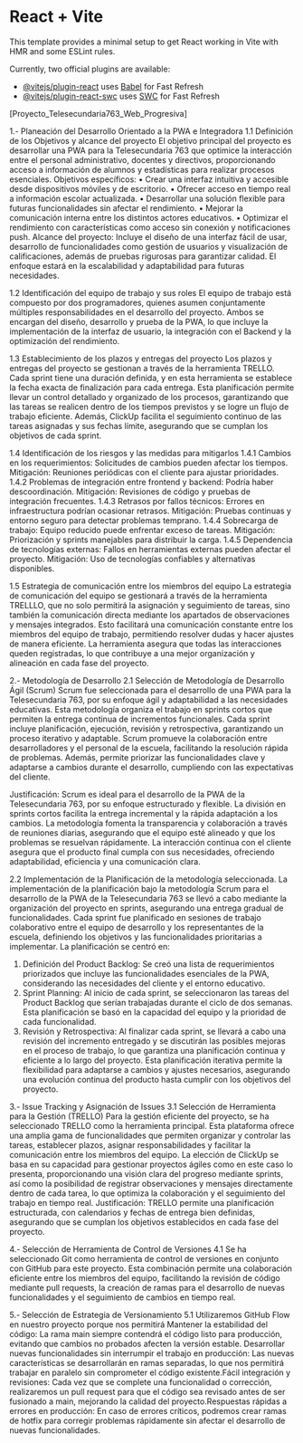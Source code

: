 # React + Vite

This template provides a minimal setup to get React working in Vite with HMR and some ESLint rules.

Currently, two official plugins are available:

- [@vitejs/plugin-react](https://github.com/vitejs/vite-plugin-react/blob/main/packages/plugin-react/README.md) uses [Babel](https://babeljs.io/) for Fast Refresh
- [@vitejs/plugin-react-swc](https://github.com/vitejs/vite-plugin-react-swc) uses [SWC](https://swc.rs/) for Fast Refresh



[Proyecto_Telesecundaria763_Web_Progresiva]

1.- Planeación del Desarrollo Orientado a la PWA e Integradora 1.1 Definición de los Objetivos y alcance del proyecto El objetivo principal del proyecto es desarrollar una PWA para la Telesecundaria 763 que optimice la interacción entre el personal administrativo, docentes y directivos, proporcionando acceso a información de alumnos y estadísticas para realizar procesos esenciales. Objetivos específicos: • Crear una interfaz intuitiva y accesible desde dispositivos móviles y de escritorio. • Ofrecer acceso en tiempo real a información escolar actualizada. • Desarrollar una solución flexible para futuras funcionalidades sin afectar el rendimiento. • Mejorar la comunicación interna entre los distintos actores educativos. • Optimizar el rendimiento con características como acceso sin conexión y notificaciones push. Alcance del proyecto: Incluye el diseño de una interfaz fácil de usar, desarrollo de funcionalidades como gestión de usuarios y visualización de calificaciones, además de pruebas rigurosas para garantizar calidad. El enfoque estará en la escalabilidad y adaptabilidad para futuras necesidades.


1.2	Identificación del equipo de trabajo y sus roles
El equipo de trabajo está compuesto por dos programadores, quienes asumen conjuntamente múltiples responsabilidades en el desarrollo del proyecto. Ambos se encargan del diseño, desarrollo y prueba de la PWA, lo que incluye la implementación de la interfaz de usuario, la integración con el Backend y la optimización del rendimiento.

1.3	Establecimiento de los plazos y entregas del proyecto
Los plazos y entregas del proyecto se gestionan a través de la herramienta TRELLO. Cada sprint tiene una duración definida, y en esta herramienta se establece la fecha exacta de finalización para cada entrega. Esta planificación permite llevar un control detallado y organizado de los procesos, garantizando que las tareas se realicen dentro de los tiempos previstos y se logre un flujo de trabajo eficiente. Además, ClickUp facilita el seguimiento continuo de las tareas asignadas y sus fechas límite, asegurando que se cumplan los objetivos de cada sprint.


1.4	Identificación de los riesgos y las medidas para mitigarlos
1.4.1	Cambios en los requerimientos: Solicitudes de cambios pueden afectar los tiempos.
Mitigación: Reuniones periódicas con el cliente para ajustar prioridades.
1.4.2	Problemas de integración entre frontend y backend: Podría haber descoordinación.
Mitigación: Revisiones de código y pruebas de integración frecuentes.
1.4.3	Retrasos por fallos técnicos: Errores en infraestructura podrían ocasionar retrasos.
Mitigación: Pruebas continuas y entorno seguro para detectar problemas temprano.
1.4.4	Sobrecarga de trabajo: Equipo reducido puede enfrentar exceso de tareas.
Mitigación: Priorización y sprints manejables para distribuir la carga.
1.4.5	Dependencia de tecnologías externas: Fallos en herramientas externas pueden afectar el proyecto.
Mitigación: Uso de tecnologías confiables y alternativas disponibles.

1.5	Estrategia de comunicación entre los miembros del equipo
La estrategia de comunicación del equipo se gestionará a través de la herramienta TRELLLO, que no solo permitirá la asignación y seguimiento de tareas, sino también la comunicación directa mediante los apartados de observaciones y mensajes integrados. Esto facilitará una comunicación constante entre los miembros del equipo de trabajo, permitiendo resolver dudas y hacer ajustes de manera eficiente. La herramienta asegura que todas las interacciones queden registradas, lo que contribuye a una mejor organización y alineación en cada fase del proyecto.




2.- Metodología de Desarrollo
2.1 Selección de Metodología de Desarrollo Ágil (Scrum)
Scrum fue seleccionada para el desarrollo de una PWA para la Telesecundaria 763, por su enfoque ágil y adaptabilidad a las necesidades educativas. Esta metodología organiza el trabajo en sprints cortos que permiten la entrega continua de incrementos funcionales. Cada sprint incluye planificación, ejecución, revisión y retrospectiva, garantizando un proceso iterativo y adaptable.
Scrum promueve la colaboración entre desarrolladores y el personal de la escuela, facilitando la resolución rápida de problemas. Además, permite priorizar las funcionalidades clave y adaptarse a cambios durante el desarrollo, cumpliendo con las expectativas del cliente.

Justificación:
Scrum es ideal para el desarrollo de la PWA de la Telesecundaria 763, por su enfoque estructurado y flexible. La división en sprints cortos facilita la entrega incremental y la rápida adaptación a los cambios. La metodología fomenta la transparencia y colaboración a través de reuniones diarias, asegurando que el equipo esté alineado y que los problemas se resuelvan rápidamente. La interacción continua con el cliente asegura que el producto final cumpla con sus necesidades, ofreciendo adaptabilidad, eficiencia y una comunicación clara.

2.2 Implementación de la Planificación de la metodología seleccionada.
La implementación de la planificación bajo la metodología Scrum para el desarrollo de la PWA de la Telesecundaria 763 se llevó a cabo mediante la organización del proyecto en sprints, asegurando una entrega gradual de funcionalidades. Cada sprint fue planificado en sesiones de trabajo colaborativo entre el equipo de desarrollo y los representantes de la escuela, definiendo los objetivos y las funcionalidades prioritarias a implementar.
La planificación se centró en:
1.	Definición del Product Backlog: Se creó una lista de requerimientos priorizados que incluye las funcionalidades esenciales de la PWA, considerando las necesidades del cliente y el entorno educativo.
2.	Sprint Planning: Al inicio de cada sprint, se seleccionaron las tareas del Product Backlog que serían trabajadas durante el ciclo de dos semanas. Esta planificación se basó en la capacidad del equipo y la prioridad de cada funcionalidad.
3.	Revisión y Retrospectiva: Al finalizar cada sprint, se llevará a cabo una revisión del incremento entregado y se discutirán las posibles mejoras en el proceso de trabajo, lo que garantiza una planificación continua y eficiente a lo largo del proyecto.
Esta planificación iterativa permite la flexibilidad para adaptarse a cambios y ajustes necesarios, asegurando una evolución continua del producto hasta cumplir con los objetivos del proyecto.


3.- Issue Tracking y Asignación de Issues
3.1 Selección de Herramienta para la Gestión (TRELLO)
Para la gestión eficiente del proyecto, se ha seleccionado TRELLO como la herramienta principal. Esta plataforma ofrece una amplia gama de funcionalidades que permiten organizar y controlar las tareas, establecer plazos, asignar responsabilidades y facilitar la comunicación entre los miembros del equipo. La elección de ClickUp se basa en su capacidad para gestionar proyectos ágiles como en este caso lo presenta, proporcionando una visión clara del progreso mediante sprints, así como la posibilidad de registrar observaciones y mensajes directamente dentro de cada tarea, lo que optimiza la colaboración y el seguimiento del trabajo en tiempo real.
Justificación: TRELLO permite una planificación estructurada, con calendarios y fechas de entrega bien definidas, asegurando que se cumplan los objetivos establecidos en cada fase del proyecto.

4.- Selección de Herramienta de Control de Versiones
4.1 Se ha seleccionado Git como herramienta de control de versiones en conjunto con GitHub para este proyecto. Esta combinación permite una colaboración eficiente entre los miembros del equipo, facilitando la revisión de código mediante pull requests, la creación de ramas para el desarrollo de nuevas funcionalidades y el seguimiento de cambios en tiempo real.

5.- Selección de Estrategia de Versionamiento
5.1 Utilizaremos GitHub Flow en nuestro proyecto porque nos permitirá
Mantener la estabilidad del código: La rama main siempre contendrá el código listo para producción, evitando que cambios no probados afecten la versión estable.
Desarrollar nuevas funcionalidades sin interrumpir el trabajo en producción: Las nuevas características se desarrollarán en ramas separadas, lo que nos permitirá trabajar en paralelo sin comprometer el código existente.Fácil integración y revisiones: Cada vez que se complete una funcionalidad o corrección, realizaremos un pull request para que el código sea revisado antes de ser fusionado a main, mejorando la calidad del proyecto.Respuestas rápidas a errores en producción: En caso de errores críticos, podremos crear ramas de hotfix para corregir problemas rápidamente sin afectar el desarrollo de nuevas funcionalidades.
